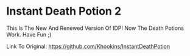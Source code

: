 # Instant Death Potion 2
This Is The New And Renewed Version Of IDP! Now The Death Potions Work. Have Fun ;)

Link To Original:
https://github.com/Khookins/InstantDeathPotion
